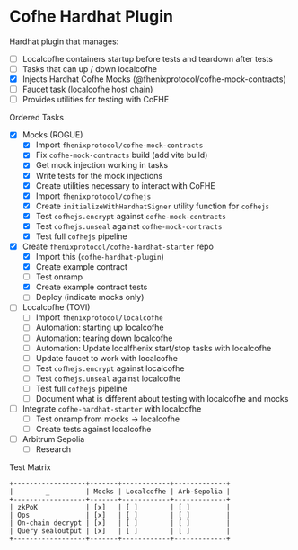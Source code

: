 # Cofhe Hardhat Plugin

Hardhat plugin that manages:

- [ ] Localcofhe containers startup before tests and teardown after tests
- [ ] Tasks that can up / down localcofhe
- [x] Injects Hardhat Cofhe Mocks (@fhenixprotocol/cofhe-mock-contracts)
- [ ] Faucet task (localcofhe host chain)
- [ ] Provides utilities for testing with CoFHE

Ordered Tasks

- [x] Mocks (ROGUE)
  - [x] Import `fhenixprotocol/cofhe-mock-contracts`
  - [x] Fix `cofhe-mock-contracts` build (add vite build)
  - [x] Get mock injection working in tasks
  - [x] Write tests for the mock injections
  - [x] Create utilities necessary to interact with CoFHE
  - [x] Import `fhenixprotocol/cofhejs`
  - [x] Create `initializeWithHardhatSigner` utility function for `cofhejs`
  - [x] Test `cofhejs.encrypt` against `cofhe-mock-contracts`
  - [x] Test `cofhejs.unseal` against `cofhe-mock-contracts`
  - [x] Test full `cofhejs` pipeline
- [x] Create `fhenixprotocol/cofhe-hardhat-starter` repo
  - [x] Import this (`cofhe-hardhat-plugin`)
  - [x] Create example contract
  - [ ] Test onramp
  - [x] Create example contract tests
  - [ ] Deploy (indicate mocks only)
- [ ] Localcofhe (TOVI)
  - [ ] Import `fhenixprotocol/localcofhe`
  - [ ] Automation: starting up localcofhe
  - [ ] Automation: tearing down localcofhe
  - [ ] Automation: Update localfhenix start/stop tasks with localcofhe
  - [ ] Update faucet to work with localcofhe
  - [ ] Test `cofhejs.encrypt` against localcofhe
  - [ ] Test `cofhejs.unseal` against localcofhe
  - [ ] Test full `cofhejs` pipeline
  - [ ] Document what is different about testing with localcofhe and mocks
- [ ] Integrate `cofhe-hardhat-starter` with localcofhe
  - [ ] Test onramp from mocks -> localcofhe
  - [ ] Create tests against localcofhe
- [ ] Arbitrum Sepolia
  - [ ] Research

Test Matrix

```
+------------------+-------+------------+-------------+
|        _         | Mocks | Localcofhe | Arb-Sepolia |
+------------------+-------+------------+-------------+
| zkPoK            | [x]   | [ ]        | [ ]         |
| Ops              | [x]   | [ ]        | [ ]         |
| On-chain decrypt | [x]   | [ ]        | [ ]         |
| Query sealoutput | [x]   | [ ]        | [ ]         |
+------------------+-------+------------+-------------+
```
